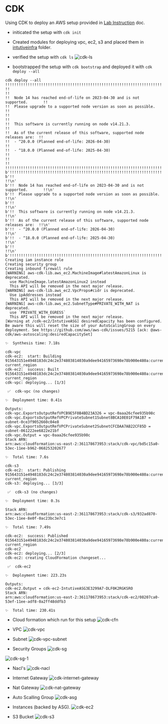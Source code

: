 
# CDK

Using CDK to deploy an AWS setup provided in [Lab Instruction](../instructions/lab_instruction.pdf) doc.

- initicated the setup with `cdk init`

- Created modules for deploying vpc, ec2, s3 and placed them in [intutiveinfra](intutiveinfra) folder.

- verified the setup with `cdk ls`
![cdk-ls](images/cdk-ls.png)

- bootstrapped the setup with `cdk bootstrap` and deployed it with `cdk deploy --all`
```
cdk deploy --all
!!!!!!!!!!!!!!!!!!!!!!!!!!!!!!!!!!!!!!!!!!!!!!!!!!!!!!!!!!!!!!!!!!!!!!!!!!!!!!!!
!!                                                                            !!
!!  Node 14 has reached end-of-life on 2023-04-30 and is not supported.       !!
!!  Please upgrade to a supported node version as soon as possible.           !!
!!                                                                            !!
!!  This software is currently running on node v14.21.3.                      !!
!!  As of the current release of this software, supported node releases are:  !!
!!  - ^20.0.0 (Planned end-of-life: 2026-04-30)                               !!
!!  - ^18.0.0 (Planned end-of-life: 2025-04-30)                               !!
!!                                                                            !!
!!!!!!!!!!!!!!!!!!!!!!!!!!!!!!!!!!!!!!!!!!!!!!!!!!!!!!!!!!!!!!!!!!!!!!!!!!!!!!!!
b'!!!!!!!!!!!!!!!!!!!!!!!!!!!!!!!!!!!!!!!!!!!!!!!!!!!!!!!!!!!!!!!!!!!!!!!!!!!!!!!!\n'
b'!!                                                                            !!\n'
b'!!  Node 14 has reached end-of-life on 2023-04-30 and is not supported.       !!\n'
b'!!  Please upgrade to a supported node version as soon as possible.           !!\n'
b'!!                                                                            !!\n'
b'!!  This software is currently running on node v14.21.3.                      !!\n'
b'!!  As of the current release of this software, supported node releases are:  !!\n'
b'!!  - ^20.0.0 (Planned end-of-life: 2026-04-30)                               !!\n'
b'!!  - ^18.0.0 (Planned end-of-life: 2025-04-30)                               !!\n'
b'!!                                                                            !!\n'
b'!!!!!!!!!!!!!!!!!!!!!!!!!!!!!!!!!!!!!!!!!!!!!!!!!!!!!!!!!!!!!!!!!!!!!!!!!!!!!!!!\n'
Creating iam instance role
Creating security group
Creating inbound firewall rule
[WARNING] aws-cdk-lib.aws_ec2.MachineImage#latestAmazonLinux is deprecated.
  use MachineImage.latestAmazonLinux2 instead
  This API will be removed in the next major release.
[WARNING] aws-cdk-lib.aws_ec2.VpcProps#cidr is deprecated.
  Use ipAddresses instead
  This API will be removed in the next major release.
[WARNING] aws-cdk-lib.aws_ec2.SubnetType#PRIVATE_WITH_NAT is deprecated.
  use `PRIVATE_WITH_EGRESS`
  This API will be removed in the next major release.
[Warning at /cdk-ec2/IntutiveASG] desiredCapacity has been configured. Be aware this will reset the size of your AutoScalingGroup on every deployment. See https://github.com/aws/aws-cdk/issues/5215 [ack: @aws-cdk/aws-autoscaling:desiredCapacitySet]

✨  Synthesis time: 7.18s

cdk-vpc
cdk-ec2:  start: Building 915643151e4948183dc24c2e374803814030a9dee94165973698e78b900e480a:current_account-current_region
cdk-ec2:  success: Built 915643151e4948183dc24c2e374803814030a9dee94165973698e78b900e480a:current_account-current_region
cdk-vpc: deploying... [1/3]

 ✅  cdk-vpc (no changes)

✨  Deployment time: 0.41s

Outputs:
cdk-vpc.ExportsOutputRefVPCB9E5F0B4BD23A326 = vpc-0aaa26cfee935b98c
cdk-vpc.ExportsOutputRefVPCPrivateSubnet1Subnet8BCA10E01F79A1B7 = subnet-0ce3f9052660c04e8
cdk-vpc.ExportsOutputRefVPCPrivateSubnet2SubnetCFCDAA7AB22CF85D = subnet-061222ee6822e21bf
cdk-vpc.Output = vpc-0aaa26cfee935b98c
Stack ARN:
arn:aws:cloudformation:us-east-2:361178673953:stack/cdk-vpc/bd5c15a0-53ec-11ee-b962-068253202677

✨  Total time: 7.6s

cdk-s3
cdk-ec2:  start: Publishing 915643151e4948183dc24c2e374803814030a9dee94165973698e78b900e480a:current_account-current_region
cdk-s3: deploying... [3/3]

 ✅  cdk-s3 (no changes)

✨  Deployment time: 0.3s

Stack ARN:
arn:aws:cloudformation:us-east-2:361178673953:stack/cdk-s3/932ad870-53ec-11ee-8e0f-0ac23bc3e7c1

✨  Total time: 7.49s

cdk-ec2:  success: Published 915643151e4948183dc24c2e374803814030a9dee94165973698e78b900e480a:current_account-current_region
cdk-ec2
cdk-ec2: deploying... [2/3]
cdk-ec2: creating CloudFormation changeset...

 ✅  cdk-ec2

✨  Deployment time: 223.23s

Outputs:
cdk-ec2.Output = cdk-ec2-IntutiveASG3E3299A7-DLF0K2RGKSRO
Stack ARN:
arn:aws:cloudformation:us-east-2:361178673953:stack/cdk-ec2/08207ca0-53ef-11ee-adf8-0a2ff48ddfb3

✨  Total time: 230.41s
```

- Cloud formation which run for this setup
![cdk-cfn](images/cdk-cfn.png)

- VPC
![cdk-vpc](images/cdk-vpc.png)

- Subnet
![cdk-vpc-subnet](images/cdk-vpc-subnet.png)

- Security Groups
![cdk-sg](images/cdk-sg.png)

![cdk-sg-1](images/cdk-sg-1.png)

- Nacl's
![cdk-nacl](images/cdk-nacl.png)

- Internet Gateway
![cdk-internet-gateway](images/cdk-internet-gateway.png)

- Nat Gateway
![cdk-nat-gateway](images/cdk-nat-gateway.png)

- Auto Scalling Group
![cdk-asg](images/cdk-asg.png)

- Instances (backed by ASG).
![cdk-ec2](images/cdk-ec2.png)

- S3 Bucket
![cdk-s3](images/cdk-s3.png)
















































